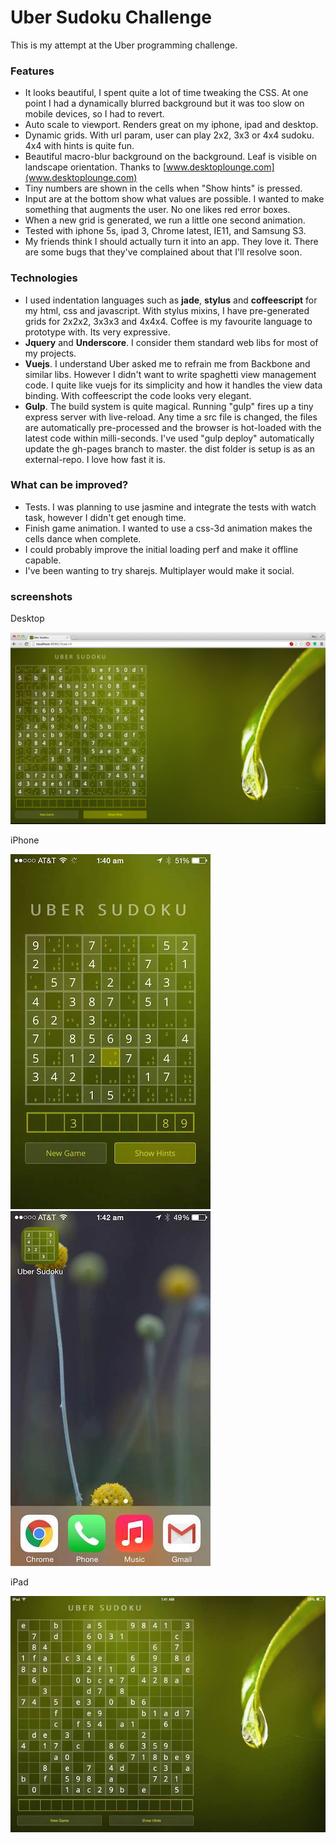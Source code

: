 # Uber Sudoku Challenge

This is my attempt at the Uber programming challenge. 

### Features
 * It looks beautiful, I spent quite a lot of time tweaking the CSS. At one point I had a dynamically blurred background but it was too slow on mobile devices, so I had to revert.
 * Auto scale to viewport. Renders great on my iphone, ipad and desktop. 
 * Dynamic grids. With url param, user can play 2x2, 3x3 or 4x4 sudoku. 4x4 with hints is quite fun.
 * Beautiful macro-blur background on the background. Leaf is visible on landscape orientation. Thanks to [www.desktoplounge.com](www.desktoplounge.com)
 * Tiny numbers are shown in the cells when "Show hints" is pressed.
 * Input are at the bottom show what values are possible. I wanted to make something that augments the user. No one likes red error boxes. 
 * When a new grid is generated, we run a little one second animation.
 * Tested with iphone 5s, ipad 3, Chrome latest, IE11, and Samsung S3.
 * My friends think I should actually turn it into an app. They love it. There are some bugs that they've complained about that I'll resolve soon.

### Technologies
 * I used indentation languages such as **jade**, **stylus** and **coffeescript** for my html, css and javascript. With stylus mixins, I have pre-generated grids for 2x2x2, 3x3x3 and 4x4x4. Coffee is my favourite language to prototype with. Its very expressive.
 * **Jquery** and **Underscore**. I consider them standard web libs for most of my projects. 
 * **Vuejs**. I understand Uber asked me to refrain me from Backbone and similar libs. However I didn't want to write spaghetti view management code. I quite like vuejs for its simplicity and how it handles the view data binding. With coffeescript the code looks very elegant.
 * **Gulp**. The build system is quite magical. Running "gulp" fires up a tiny express server with live-reload. Any time a src file is changed, the files are automatically pre-processed and the browser is hot-loaded with the latest code within milli-seconds. I've used "gulp deploy" automatically update the gh-pages branch to master. the dist folder is setup is as an external-repo. I love how fast it is.


### What can be improved?
 * Tests. I was planning to use jasmine and integrate the tests with watch task, however I didn't get enough time.
 * Finish game animation. I wanted to use a css-3d animation makes the cells dance when complete. 
 * I could probably improve the initial loading perf and make it offline capable.
 * I've been wanting to try sharejs. Multiplayer would make it social.

### screenshots

Desktop

![](screenshots/desktop.jpg?raw=true)

iPhone

![](screenshots/iphone.jpg?raw=true)
![](screenshots/iphone_app.jpg?raw=true)

iPad

![](screenshots/ipad.jpg?raw=true)